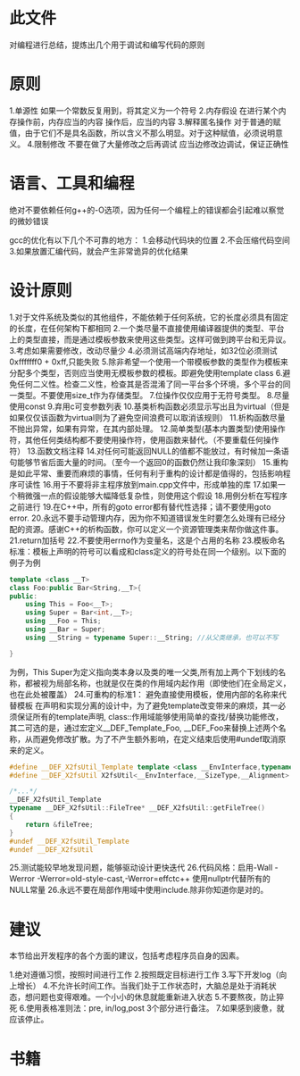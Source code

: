 # 此文件
对编程进行总结，提炼出几个用于调试和编写代码的原则

# 原则
1.单源性
如果一个常数反复用到，将其定义为一个符号
2.内存假设
在进行某个内存操作前，内存应当的内容
操作后，应当的内容
3.解释匿名操作
对于普通的赋值，由于它们不是具名函数，所以含义不那么明显。对于这种赋值，必须说明意义。
4.限制修改
不要在做了大量修改之后再调试
应当边修改边调试，保证正确性

# 语言、工具和编程
绝对不要依赖任何g++的-O选项，因为任何一个编程上的错误都会引起难以察觉的微妙错误

gcc的优化有以下几个不可靠的地方：
1.会移动代码块的位置
2.不会压缩代码空间
3.如果放置汇编代码，就会产生非常诡异的优化结果

# 设计原则
1.对于文件系统及类似的其他组件，不能依赖于任何系统，它的长度必须具有固定的长度，在任何架构下都相同
2.一个类尽量不直接使用编译器提供的类型、平台上的类型直接，而是通过模板参数来使用这些类型。这样可做到跨平台和无异议。
3.考虑如果需要修改，改动尽量少
4.必须测试高端内存地址，如32位必须测试0xfffffff0 + 0xff,只能失败
5.除非希望一个使用一个带模板参数的类型作为模板来分配多个类型，否则应当使用无模板参数的模板。即避免使用template <class> class
6.避免任何二义性。检查二义性，检查其是否混淆了同一平台多个环境，多个平台的同一类型。不要使用size_t作为存储类型。
7.位操作仅仅应用于无符号类型。
8.尽量使用const
9.弃用c可变参数列表
10.基类析构函数必须显示写出且为virtual（但是如果仅仅该函数为virtual则为了避免空间浪费可以取消该规则）
11.析构函数尽量不抛出异常，如果有异常，在其内部处理。
12.简单类型(基本内置类型)使用操作符，其他任何类结构都不要使用操作符，使用函数来替代。（不要重载任何操作符）
13.函数文档注释
14.对任何可能返回NULL的值都不能放过，有时候加一条语句能够节省后面大量的时间。（至今一个返回0的函数仍然让我印象深刻）
15.重构是如此平常、重要而麻烦的事情，任何有利于重构的设计都是值得的，包括影响程序可读性
16.用于不要将非主程序放到main.cpp文件中，形成单独的库
17.如果一个稍微强一点的假设能够大幅降低复杂性，则使用这个假设
18.用例分析在写程序之前进行
19.在C++中，所有的goto error都有替代性选择；请不要使用goto error.
20.永远不要手动管理内存，因为你不知道错误发生时要怎么处理有已经分配的资源。感谢C++的析构函数，你可以定义一个资源管理类来帮你做这件事。
21.return加括号
22.不要使用errno作为变量名，这是个占用的名称
23.模板命名标准：模板上声明的符号可以看成和class定义的符号处在同一个级别。以下面的例子为例
```c++
template <class __T>
class Foo:public Bar<String,__T>{
public:
    using This = Foo<__T>;
    using Super = Bar<int,__T>;
    using __Foo = This;
    using __Bar = Super;
    using __String = typename Super::__String; //从父类继承，也可以不写

}
```
为例，This Super为定义指向类本身以及类的唯一父类,所有加上两个下划线的名称，都被视为局部名称，也就是仅在类的作用域内起作用（即使他们在全局定义，也在此处被覆盖）
24.可重构的标准1： 避免直接使用模板，使用内部的名称来代替模板
在声明和实现分离的设计中，为了避免template改变带来的麻烦，其一必须保证所有的template声明, class::作用域能够使用简单的查找/替换功能修改，其二可选的是，通过宏定义__DEF_Template_Foo, __DEF_Foo来替换上述两个名称，从而避免修改扩散。为了不产生额外影响，在定义结束后使用#undef取消原来的定义。
```c++
#define __DEF_X2fsUtil_Template template <class __EnvInterface,typename __SizeType,int __Alignment>
#define __DEF_X2fsUtil X2fsUtil<__EnvInterface,__SizeType,__Alignment>

/*...*/
__DEF_X2fsUtil_Template
typename __DEF_X2fsUtil::FileTree* __DEF_X2fsUtil::getFileTree()
{
    return &fileTree;
}
#undef __DEF_X2fsUtil_Template
#undef __DEF_X2fsUtil
```
25.测试能较早地发现问题，能够驱动设计更快迭代
26.代码风格：启用-Wall -Werror -Werror=old-style-cast,-Werror=effctc++
使用nullptr代替所有的NULL常量
26.永远不要在局部作用域中使用include.除非你知道你是对的。
# 建议
本节给出开发程序的各个方面的建议，包括考虑程序员自身的因素。

1.绝对遵循习惯，按照时间进行工作
2.按照既定目标进行工作
3.写下开发log（向上增长）
4.不允许长时间工作。当我们处于工作状态时，大脑总是处于消耗状态，想问题也变得艰难。一个小小的休息就能重新进入状态
5.不要熬夜，防止猝死
6.使用表格准则法：pre, in/log,post  3个部分进行备注。
7.如果感到疲惫，就应该停止。

# 书籍